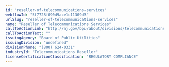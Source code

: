 ```yaml
---
id: "reseller-of-telecommunications-services"
webflowId: "5f7728f090d9ace1c11309d3"
urlSlug: "reseller-of-telecommunications-services"
name: "Reseller of Telecommunications Services"
callToActionLink: "http://nj.gov/bpu/about/divisions/telecommunications/"
callToActionText: ""
issuingAgency: "Board of Public Utilities"
issuingDivision: "undefined"
divisionPhone: "(800) 624-0331"
industryId: "Telecommunications Reseller"
licenseCertificationClassification: "REGULATORY COMPLIANCE"
---
```

